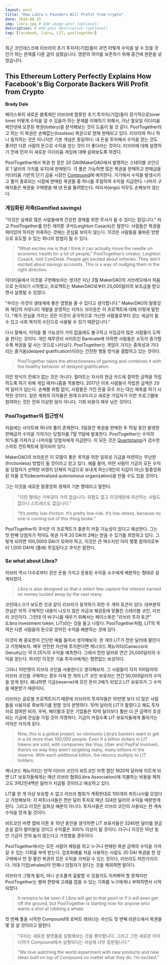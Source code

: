 ```yaml
---
layout: post
title: "How Libra's Founders Will Profit from Crypto"
date: 2019-06-25
img: libra.jpg # Add image post (optional)
description: # Add post description (optional)
tag: [facebook, libra, LIT, pooltogether]
---
```


최근 코인데스크에 리브라의 초기 투자자(기업)들이 과연 어떻게 수익을 낼 수 있을 것인가 하는 문제를 다룬 [글][coindesk]이 실렸습니다. 영문의 의미를 
보존하기 위해 중간에 원문을 넣었습니다.

## This Ethereum Lottery Perfectly Explains How Facebook's Big Corporate Backers Will Profit from Crypto

<b>Brady Dale</b>

페이스북의 새로운 블록체인 리브라에 합류한 초기 투자자(기업)들이 장기적으로(over time) 어떻게 수익을 낼 수 있을까 하는 문제를 이해하기 위해서, 지난 월요일 이더리움 메인넷에 
오픈된 복권(lottery)을 분석해보는 것이 도움이 될 것 같다. PoolTogether라고 하는 이 복권은 손해없는(lossless) 복권으로 현재 판매되고 있다. 리브라와 하나 하나 일치하는 
것은 아니지만 기본 개념은 동일하다: 내 돈을 투자해서 수익을 얻는 것도 좋지만 다른 사람의 돈으로 수익을 얻는 것이 더 좋다라는 것이다.
리브라에 대해 설명하기 전에 먼저 이 새로운 이더리움 게임에 대해 살펴보도록 하겠다.

PoolTogether에서 복권 한 장은 20 DAI(MakerDAO에서 발행하는 스테이블 코인으로 1 달러의 가치를 유지)에 판매된다. 각 풀은 가능하면 많은 복권을 판매하고 
판매금을 이더리움 기반의 단기 금융 시장인 [Compuond][compound]에 예치한다. 거기에서 수익을 발생시키고 풀이 종료되는 시점에 판매된 복권들 중 하나를 추첨하여 수익을 
지급한다. 나머지 구매자들은 복권을 구매했을 때 낸 돈을 돌려받는다. 따라서(ergo) 아무도 손해보지 않는다.   

### 게임화된 저축(Gamified savings)

"이것은 실제로 많은 사람들에게 건강한 경제를 위한 주사가 될 수 있다는 점입니다." 라고 PoolTogether를 만든 레이튼 쿠삭(Leighton Cusack)은 말한다.
사람들은 복권을 재미있어 하지만 저축하는 것에는 관심을 보이지 않는다. 이것은 사람들을 올바른 방향으로 유도할 수 있는 하나의 방법이 될 수 있다.

>“What excites me is that I think it can actually move the needle on economic health for a lot of people,” PoolTogether’s creator, Leighton Cusack, told CoinDesk.
People get excited about lotteries. They don’t excited about savings accounts. This is a way of nudging them in the right direction.

이더리움에서 이것을 구현해보자는 생각은 지난 3월 MakerDAO의 서브레딧에서 처음으로 논의되기 시작했고, 프로젝트는 MakerDAO로부터 25,000달러의 보조금을 받으면서 
실행될 수 있었다. 

"우리는 이것이 생태계에 좋은 영향을 줄 수 있다고 생각합니다." MakerDAO의 탈중앙화 재단의 커뮤니티 개발을 운영하는 리차드 브라운은 이 프로젝트에 대해 이렇게 말한다.
"제가 관심을 가지는 것은 이것이 궁극적으로 가난한 사람들로부터 걷는 세금이 될 수 있고 사회 복지의 수단으로 사용될 수 있기 때문입니다." 

다시 말해서, 이익을 볼 가능성이 거의 없음에도 불구하고 저임금의 많은 사람들이 도박을 한다는 것이다. 개인 재무관리 사이트인 Bankrate에 의하면 
사람들은 소득이 증가할수록 복권을 덜 사는 것으로 나타났다. PoolTogether는 게임이 가지는 중독성과 기다리는 즐거움(delayed gratification)이라는 
건전한 행동 방식을 결합하고 있는 것이다.

>PoolTogether takes the attractiveness of gaming and combines it with the healthy behavior of delayed gratification.

이런 방식이 전례가 없는 것은 아니다. 월마트는 자사의 현금 카드에 절약한 금액을 적립하도록 하기 위해 게임 메카니즘을 적용했다. 2017년 이후 사람들이 적립한 금액은 
20억 달러가 넘는다. 손해볼 위험 없이, 사람들은 가진 돈을 모두 쓰는 대신 제축을 하기 시작한 것이다. 일반 계좌의 이자율은 현재 0.9%이고 새로운 가입자가 
이런 프로그램에 참여하는 것은 전혀 이상한 일이 아니다. 기회 비용이 매우 낮은 것이다.

### PoolTogether의 접근방식

처음에는 사이트에 하나의 풀이 존재한다. 3일동안 복권을 판매한 후 15일 동안 발생한 판매금의 수익을 가져가는 당첨자를 7월 11일에 발표한다. 
PoolTogether는 수익의 10%를 가져가고 나머지를 당첨자에게 지급한다. 이 모든 것은 [Quantstamp][quantstamp]가 검수한 스마트 컨트랙트에 정의되어 있다.  

MakerDAO의 브라운은 이 모델이 좋은 목적을 위한 일회성 기금을 마련하는 무난한(frictionless) 방법이 될 것이라고 믿고 있다.
예를 들어, 어떤 사람이 기금의 모든 수익을 당첨자가 선택한 비영리 단체의 지갑으로 보내게 하는(개인의 지갑이 아닌) 탈중앙화된 자율 조직(decentralized autonomous organization)을 
만들 수도 있을 것이다.

그는 이것을 새로운 탈중앙화 경제의 기본 형태라고 말한다. 

>"이런 형태는 거부감이 거의 없습니다. 위험도 없고 이것때문에 파산하는 사람도 없으니 스트레스도 없습니다."

>“It’s pretty low-friction. It’s pretty low-risk. It’s low-stress, because no one is coming out of this thing broke.”

PoolTogether의 쿠삭은 이 프로젝트가 충분히 커질 가능성이 있다고 예상한다. 그는 첫 번째 당첨자가 적어도 복권 가격 20 DAI의 2배는 받을 수 있기를 희망하고 있다.
그렇게 되려면 100,0000 DAI가 모여야 하고, 이것은 큰 액수지만 이미 몇몇 참여자로부터 1,000 DAI씩 (풀에) 투입된다고 쿠삭은 말한다.       

### So what about Libra?

리브라 역시 다수로부터 걷은 돈을 가지고 운용된 수익을 소수에게 배분하는 형태로 설계되었다. 

>Libra is also designed so that a select few capture the interest earned on money tucked away by the vast many.

코인데스크가 보도한 것과 같이 리브라가 동작하기 위한 두 개의 토큰이 있다. 대부분의 관심은 아직 구체적인 내용이 나오지 않은 자금과 채권등에 맞물린 스테이블 코인, 
리브라 코인이다. 그런데 이 바구니를 채우기 위해서는 페이스북은 "리브라 투자 토큰"(Libra investment token, LIT)라는 것을 들고 나왔다.
PoolTogether처럼, LIT의 목적은 다른 사람들의 돈으로 얻어진 수익을 배분하는 것에 있다.   

이것이 왜 중요한지 간단한 예를 들어서 생각해보자. 한 개의 LIT가 천만 달러에 팔린다고 가정해보자. 매우 안전한 자산에 투자한다면 
케너코드 제뉴이티(Canaccord Genuity)는 약 0.25%의 수익을 예측한다.
그래서 천만 달러로 연간 25,000달러의 수익을 얻는다. 하지만 이것은 기술 투자사에게는 형편없는 보상이다.

그러나 10만명이 리브라 코인을 사용한다고 생각해보자. 그 사람들이 각자 100달러의 리브라 코인을 구매하는 경우 이제 한 개의 LIT 코인 보유자는 
연간 50,000달러의 수익을 얻게 된다. 왜냐하면 기금(reserve)에 모인 돈이 2배가 되었고 LIT 보유자가 그 수익을 배분받기 때문이다.

리브라는 글로벌 프로젝트이기 때문에 리브라의 투자자들은 10만명 보다 더 많은 사람들을 사용자로 확보하기를 원할 것이 분명하다.
10억 달러의 LIT가 팔렸다고 해도 투자자로 참여한 비자, 우버, 페이팔과 같은 기업들은 10억 달러보다 훨씬 더 큰 금액이 조성되는 기금에 
관심을 가질 것이 자명하다. 기금이 커질수록 LIT 보유자들에게 돌아가는 이익은 커지게 된다.

>Now, this is a global project, so obviously Libra’s backers want to get in a lot more than 100,000 people. 
Even if a billion dollars in LIT tokens are sold, with companies like Visa, Uber and PayPal involved, 
there’s no way they aren’t targeting many, many billions in the reserve. With each additional billion, 
the returns multiply to LIT holders.

케너코드 제뉴이티는 만약 리브라 코인이 비트코인 마켓 캡인 1620억 달러에 이르게 되면 LIT 보유자들에게는 매년 리브라 협회(Libra Association)에 지불하는 비용을 제하고도 
3억2천4백만 달러가 지급될 것이라고 예상하고 있다.

LIT를 한 개 이상 보유할 수 없고 리브라 협회가 계획한대로 100개의 파트너사를 모았다고 가정해보자: 각 파트너사들은 천만 달러 투자로 매년 324만 달러의 수익을 
배분받게 된다. 그리고 이것은 일회성 배분이 아니다. 투자사들은 리브라 코인이 사용되는 한 계속 수익을 얻게 될 것이다.    

비트코인 마켓 캡에 이른 후 10년 동안을 생각하면 LIT 보유자들은 3240만 달러를 원금 손실 없이 벌어들일 것이고 수익률은 300% 이상이 될 것이다.
더구나 이것은 10년 동안 기금이 전혀 늘지 않는다고 가정했을 경우이다.

PoolTogether에서는 모든 사람이 베팅을 하고 누구나 판매된 복권 금액의 수익을 가져갈 수 있는 기회를 부여 받는다. 암호화폐를 처음 사용하는 
사람도 20 DAI 복권을 한 장 구매해서 천 장 팔린 복권의 모든 수익을 가져갈 수 있는 것이다. 리브라도 마찬가지이다. 거대 기업(whales)이 
언제나 당첨자가 된다는 것을 제외하면 말이다. 

리브라가 그렇게 될지, 아니 순조롭게 출발할 수 있을지도 지켜봐야 할 문제지만 PoolTogether는 벌써 한방에 고래를 잡을 수 있는 기회를 
누구에게나 부여하면서 시작되었다. 

>It remains to be seen if Libra will get to that point or if it will even get off the ground, 
but PoolTogether is starting now for anyone who wants a shot at robbing a whale. 

첫 번째 풀을 시작한 Compound의 로버트 레쉬너는 자신도 첫 번째 라운드에서 복권을 몇 장 살 것이라고 말한다.

>"우리는 새로운 발명품을 실험해보는 것을 좋아합니다. 그리고 그런 새로운 아이디어가 Compound에서 실행되다는 사실에 너무 흥분됩니다."

>"We love watching the world experiment with new products and new ideas built on top of Compound no matter what they do. I’m excited."



[coindesk]: https://www.coindesk.com/this-ethereum-lottery-perfectly-explains-how-facebooks-corporate-backers-will-profit-from-libra
[compound]: https://compound.finance/
[quantstamp]: https://quantstamp.com/